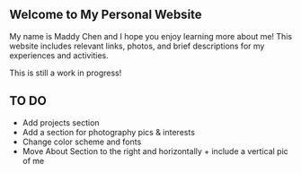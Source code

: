 ## Welcome to My Personal Website

My name is Maddy Chen and I hope you enjoy learning more about me!
This website includes relevant links, photos, and brief descriptions for my experiences and activities.

This is still a work in progress!

## TO DO
- Add projects section
- Add a section for photography pics & interests
- Change color scheme and fonts
- Move About Section to the right and horizontally + include a vertical pic of me
